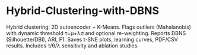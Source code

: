 # Hybrid-Clustering-with-DBNS
Hybrid clustering: 2D autoencoder + K-Means. Flags outliers (Mahalanobis) with dynamic threshold τ=μ+λσ and optional re-weighting. Reports DBNS (Silhouette/DBI), ARI, F1. Saves t-SNE plots, learning curves, PDF/CSV results. Includes τ/θ/λ sensitivity and ablation studies.
